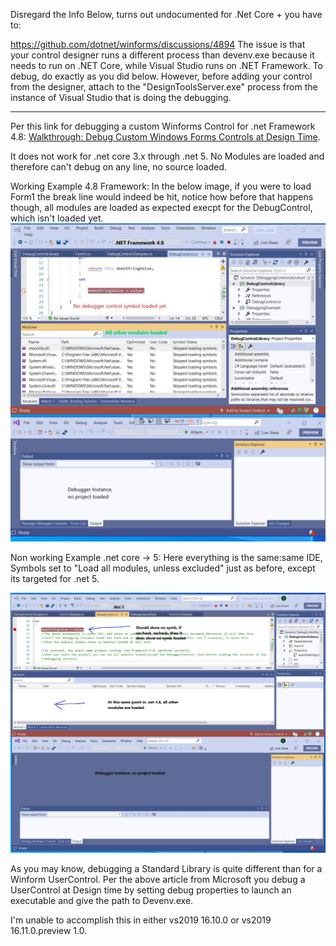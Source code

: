 Disregard the Info Below, turns out undocumented for .Net Core + you have to:

https://github.com/dotnet/winforms/discussions/4894
The issue is that your control designer runs a different process than devenv.exe because it needs to run on .NET Core, while Visual Studio runs on .NET Framework. To debug, do exactly as you did below. However, before adding your control from the designer, attach to the "DesignToolsServer.exe" process from the instance of Visual Studio that is doing the debugging.

*********************************************************************************************************************************************************************


Per this link for debugging a custom Winforms Control for .net Framework 4.8:
[Walkthrough: Debug Custom Windows Forms Controls at Design Time](https://docs.microsoft.com/en-us/dotnet/desktop/winforms/controls/walkthrough-debugging-custom-windows-forms-controls-at-design-time?view=netframeworkdesktop-4.8).

It does not work for .net core 3.x through .net 5. No Modules are loaded and therefore can't debug on any line, no source loaded.

Working Example 4.8 Framework: 
In the below image, if you were to load Form1 the break line would indeed be hit, notice how before that happens though, all modules are loaded as expected execpt for the DebugControl, which isn't loaded yet.
![](/misc/DebuggerControl.Net.4.8.Working.jpg)

Non working Example .net core -> 5:
Here everything is the same:same IDE, Symbols set to "Load all modules, unless excluded" just as before, except its targeted for .net 5.

![](/misc/DebuggerControl.Net.5.Not.Working.jpg)

As you may know, debugging a Standard Library is quite different than for a Winform UserControl. Per the above article from Microsoft you debug a UserControl at Design time by setting debug properties to launch an executable 
and give the path to Devenv.exe.

I'm unable to accomplish this in either vs2019 16.10.0 or vs2019 16.11.0.preview 1.0.

